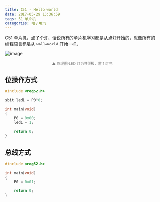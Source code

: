 ```yaml
---
title: C51 - Hello world
date: 2017-05-29 13:36:59
tags: 51_单片机
categories: 电子电气
---
```


C51 单片机，点了个灯，话说所有的单片机学习都是从点灯开始的，就像所有的编程语言都是从 `HelloWorld` 开始一样。

<!--more-->

![image](https://wx4.sinaimg.cn/large/006mcMYXgy1g0dznalk4oj30ub0fkk5o.jpg)
<font  color="gray"><center><small>▲ 原理图-LED 灯为共阴极，置 1 灯亮</small></center></font>

## 位操作方式

```C
#include <reg52.h>

sbit led1 = P0^0;

int main(void) 
{
    P0 = 0x00;
    led1 = 1;

    return 0;
}
```

## 总线方式

```C
#include <reg52.h>

int main(void) 
{
    P0 = 0x01;

    return 0;
}
```
